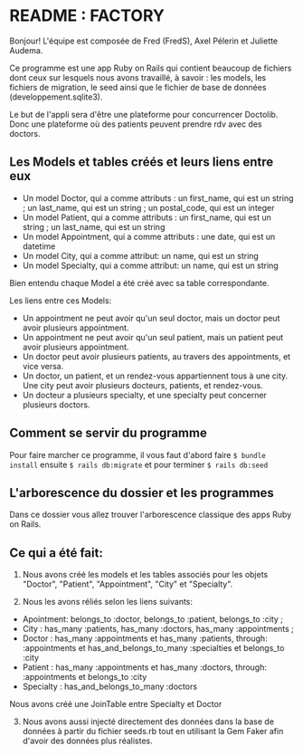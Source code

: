 # README : FACTORY

Bonjour! L'équipe est composée de Fred (FredS), Axel Pélerin et Juliette Audema. 

Ce programme est une app Ruby on Rails qui contient beaucoup de fichiers dont ceux sur lesquels nous avons travaillé, à savoir : les models, les fichiers de migration, le seed ainsi que le fichier de base de données (developpement.sqlite3).

Le but de l'appli sera d'être une plateforme pour concurrencer Doctolib. Donc une plateforme où des patients peuvent prendre rdv avec des doctors.


## Les Models et tables créés et leurs liens entre eux

- Un model Doctor, qui a comme attributs : un first_name, qui est un string ; un last_name, qui est un string ; un postal_code, qui est un integer
- Un model Patient, qui a comme attributs : un first_name, qui est un string ; un last_name, qui est un string
- Un model Appointment, qui a comme attributs : une date, qui est un datetime
- Un model City, qui a comme attribut: un name, qui est un string
- Un model Specialty, qui a comme attribut: un name, qui est un string

Bien entendu chaque Model a été créé avec sa table correspondante.

Les liens entre ces Models: 
- Un appointment ne peut avoir qu'un seul doctor, mais un doctor peut avoir plusieurs appointment.
- Un appointment ne peut avoir qu'un seul patient, mais un patient peut avoir plusieurs appointment.
- Un doctor peut avoir plusieurs patients, au travers des appointments, et vice versa.
- Un doctor, un patient, et un rendez-vous appartiennent tous à une city. Une city peut avoir plusieurs docteurs, patients, et rendez-vous.
- Un docteur a plusieurs specialty, et une specialty peut concerner plusieurs doctors.



## Comment se servir du programme 

Pour faire marcher ce programme, il vous faut d'abord faire ```$ bundle install``` ensuite ```$ rails db:migrate``` et pour terminer ```$ rails db:seed```

## L'arborescence du dossier et les programmes

Dans ce dossier vous allez trouver l'arborescence classique des apps Ruby on Rails.


## Ce qui a été fait:

1) Nous avons créé les models et les tables associés pour les objets "Doctor", "Patient", "Appointment", "City" et "Specialty".

2) Nous les avons réliés selon les liens suivants:
- Apointment:  belongs_to :doctor, belongs_to :patient, belongs_to :city ;
- City : has_many :patients, has_many :doctors, has_many :appointments ;  
- Doctor : has_many :appointments et has_many :patients, through: :appointments et has_and_belongs_to_many :specialties et  belongs_to :city
- Patient :  has_many :appointments et has_many :doctors, through: :appointments et belongs_to :city
- Specialty :   has_and_belongs_to_many :doctors

Nous avons créé une JoinTable entre Specialty et Doctor


3) Nous avons aussi injecté directement des données dans la base de données à partir du fichier seeds.rb tout en utilisant la Gem Faker afin d'avoir des données plus réalistes.